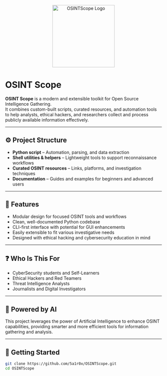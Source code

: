 <p align="center">
  <img src="assets/logo.png" alt="OSINTScope Logo" width="200"/>
</p>

# OSINT Scope

**OSINT Scope** is a modern and extensible toolkit for Open Source Intelligence Gathering.  
It combines custom-built scripts, curated resources, and automation tools to help analysts, ethical hackers, and researchers collect and process publicly available information effectively.

---

## ⚙️ Project Structure

- **Python script** – Automation, parsing, and data extraction  
- **Shell utilities & helpers** – Lightweight tools to support reconnaissance workflows  
- **Curated OSINT resources** – Links, platforms, and investigation techniques  
- **Documentation** – Guides and examples for beginners and advanced users  

---

## 🎯 Features

- Modular design for focused OSINT tools and workflows  
- Clean, well-documented Python codebase  
- CLI-first interface with potential for GUI enhancements  
- Easily extensible to fit various investigative needs  
- Designed with ethical hacking and cybersecurity education in mind  

---

## ❓ Who Is This For

- CyberSecurity students and Self-Learners  
- Ethical Hackers and Red Teamers  
- Threat Intelligence Analysts  
- Journalists and Digital Investigators  

---

## 🤖 Powered by AI 

This project leverages the power of Artificial Intelligence to enhance OSINT capabilities, providing smarter and more efficient tools for information gathering and analysis.

---

## 🚀 Getting Started

```bash
git clone https://github.com/5a1r0x/OSINTScope.git
cd OSINTScope
